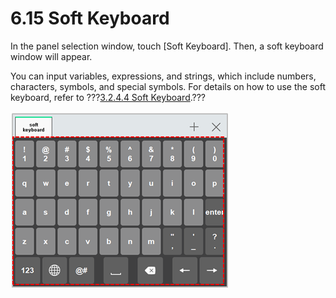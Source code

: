 # 6.15 Soft Keyboard

In the panel selection window, touch \[Soft Keyboard\]. Then, a soft keyboard window will appear. 

You can input variables, expressions, and strings, which include numbers, characters, symbols, and special symbols. For details on how to use the soft keyboard, refer to ???[3.2.4.4 Soft Keyboard](../3-programming/2-prog-edit/4-statement-edit/4-softkeyboard.md).???

![Figure 46 Soft Keyboard](../_assets/image_435.png)

